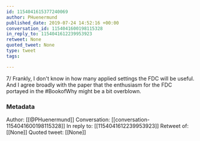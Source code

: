 ```yaml
---
id: 1154041615377240069
author: PHuenermund
published_date: 2019-07-24 14:52:16 +00:00
conversation_id: 1154041600198115328
in_reply_to: 1154041612239953923
retweet: None
quoted_tweet: None
type: tweet
tags:

---
```


7/ Frankly, I don't know in how many applied settings the FDC will be useful. And I agree broadly with the paper that the enthusiasm for the FDC portayed in the #BookofWhy might be a bit overblown.

### Metadata

Author: [[@PHuenermund]]
Conversation: [[conversation-1154041600198115328]]
In reply to: [[1154041612239953923]]
Retweet of: [[None]]
Quoted tweet: [[None]]
